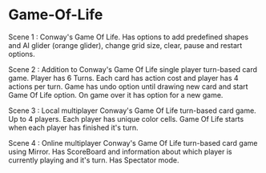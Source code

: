 # Game-Of-Life

Scene 1 : Conway's Game Of Life. Has options to add predefined shapes and AI glider (orange glider), change grid size, clear, pause and restart options.

Scene 2 : Addition to Conway's Game Of Life single player turn-based card game. Player has 6 Turns. Each card has action cost and player has 4 actions per turn. Game has undo option until drawing new card and start Game Of Life option. On game over it has option for a new game. 

Scene 3 : Local multiplayer Conway's Game Of Life turn-based card game. Up to 4 players. Each player has unique color cells. Game Of Life starts when each player has finished it's turn.

Scene 4 : Online multiplayer Conway's Game Of Life turn-based card game using Mirror. Has ScoreBoard and information about which player is currently playing and it's turn. Has Spectator mode.

